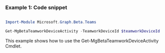 ### Example 1: Code snippet

```powershell

Import-Module Microsoft.Graph.Beta.Teams

Get-MgBetaTeamworkDeviceActivity -TeamworkDeviceId $teamworkDeviceId

```
This example shows how to use the Get-MgBetaTeamworkDeviceActivity Cmdlet.

